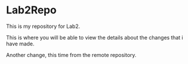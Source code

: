 # Lab2Repo
This is my repository for Lab2.


This is where you will be able to view the details about the changes that i have made.

Another change, this time from the remote repository.
